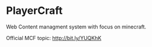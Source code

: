PlayerCraft
===========

Web Content managment system with focus on minecraft.

Official MCF topic: http://bit.ly/YUQKhK